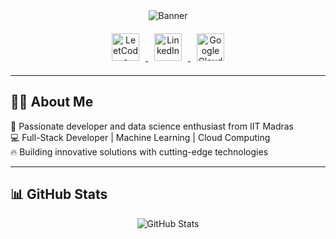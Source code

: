 <!-- 🌟 PROFILE BANNER 🌟 -->
<div align="center">  
  <!-- Capsule Animated Banner -->
  <img 
    src="https://capsule-render.vercel.app/api?type=waving&color=F59E42:6366F1:06B6D4&height=120&section=header&text=Bhaskar%20Sharma%20%7C%20IITM%20DS%20%7C%20Techie&fontColor=43e7f2&fontSize=34&animation=twinkle" 
    alt="Banner" 
  />
  
  <!-- Social Icons -->
  <p style="margin: 20px 0;">
    <a href="https://leetcode.com/01Bhaskar-dev" target="_blank">
      <img 
        src="https://cdn.jsdelivr.net/gh/devicons/devicon/icons/leetcode/leetcode-original.svg" 
        alt="LeetCode" 
        width="44" 
        height="44" 
        style="margin: 0 10px;" 
      />
    </a>
    <a href="https://linkedin.com/in/bhaskar-dev" target="_blank">
      <img 
        src="https://cdn.jsdelivr.net/gh/devicons/devicon/icons/linkedin/linkedin-original.svg" 
        alt="LinkedIn" 
        width="44" 
        height="44" 
        style="margin: 0 10px;" 
      />
    </a>
    <a href="https://www.cloudskillsboost.google" target="_blank">
      <img 
        src="https://github.com/WillACrump/Google_Cloud_Logo/blob/main/Google_Cloud_Logo.png?raw=true" 
        alt="Google Cloud" 
        width="44" 
        height="44" 
        style="margin: 0 10px;" 
      />
    </a>
  </p>
</div>

---

## 👨‍💻 About Me

🚀 Passionate developer and data science enthusiast from IIT Madras  
💻 Full-Stack Developer | Machine Learning | Cloud Computing  
🔥 Building innovative solutions with cutting-edge technologies

---

## 📊 GitHub Stats

<div align="center">
  <img 
    src="https://github-readme-stats.vercel.app/api?username=01Bhaskar-dev&show_icons=true&theme=synthwave&hide_border=true&bg_color=0d1117&title_color=00f0ff&icon_color=ff004c&text_color=ffffff&ring_color=00f0ff" 
    alt="GitHub Stats" 
  />
</div>
